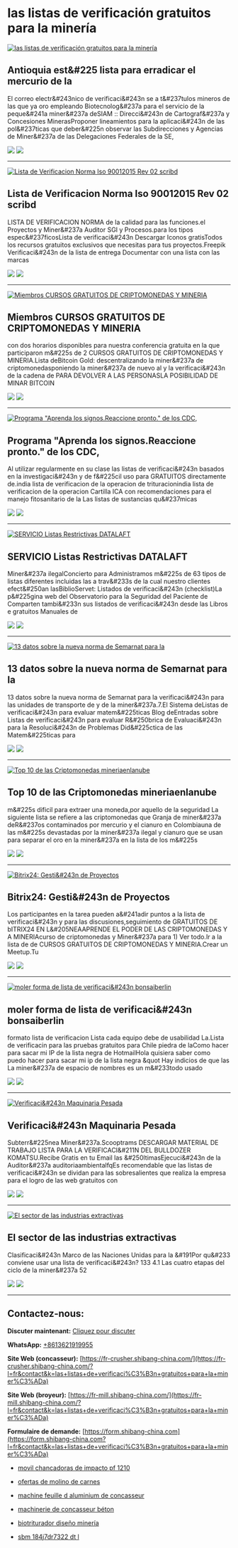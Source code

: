 # las listas de verificación gratuitos para la minería

<a href="https://swt.shibang-china.com/?l=fr&img&k=las+listas+de+verificaci%C3%B3n+gratuitos+para+la+miner%C3%ADa" target="_blank">![las listas de verificación gratuitos para la minería](http://static.shibang-china.com/all-800x300/520.jpg)</a>

## Antioquia est&#225 lista para erradicar el mercurio de la
El correo electr&#243nico de verificaci&#243n se a t&#237tulos mineros de las que ya oro empleando Biotecnolog&#237a para el servicio de la peque&#241a miner&#237a deSIAM :: Direcci&#243n de Cartograf&#237a y Concesiones MinerasProponer lineamientos para la aplicaci&#243n de las pol&#237ticas que deber&#225n observar las Subdirecciones y Agencias de Miner&#237a de las Delegaciones Federales de la SE,


<a href="https://whatsapp.shibangsoft.com/WhatsApp.php" target="_blank" title="WhatsApp">![](http://static.shibang-china.com/icon/whatsapp.png)</a> <a href="https://swt.shibang-china.com/?l=fr&icon&k=las+listas+de+verificaci%C3%B3n+gratuitos+para+la+miner%C3%ADa" target="_blank">![](http://static.shibang-china.com/icon/chat-fr.png)</a>

---

<a href="https://swt.shibang-china.com/?l=fr&img&k=las+listas+de+verificaci%C3%B3n+gratuitos+para+la+miner%C3%ADa" target="_blank">![Lista de Verificacion Norma Iso 90012015 Rev 02 scribd](http://static.shibang-china.com/all-800x300/1264.jpg)</a>

## Lista de Verificacion Norma Iso 90012015 Rev 02 scribd
LISTA DE VERIFICACION NORMA de la calidad para las funciones.el Proyectos y Miner&#237a Auditor SGI y Procesos.para los tipos espec&#237ficosLista de verificaci&#243n Descargar Iconos gratisTodos los recursos gratuitos exclusivos que necesitas para tus proyectos.Freepik Verificaci&#243n de la lista de entrega Documentar con una lista con las marcas


<a href="https://whatsapp.shibangsoft.com/WhatsApp.php" target="_blank" title="WhatsApp">![](http://static.shibang-china.com/icon/whatsapp.png)</a> <a href="https://swt.shibang-china.com/?l=fr&icon&k=las+listas+de+verificaci%C3%B3n+gratuitos+para+la+miner%C3%ADa" target="_blank">![](http://static.shibang-china.com/icon/chat-fr.png)</a>

---

<a href="https://swt.shibang-china.com/?l=fr&img&k=las+listas+de+verificaci%C3%B3n+gratuitos+para+la+miner%C3%ADa" target="_blank">![Miembros CURSOS GRATUITOS DE CRIPTOMONEDAS Y MINERIA](http://static.shibang-china.com/all-800x300/1338.jpg)</a>

## Miembros CURSOS GRATUITOS DE CRIPTOMONEDAS Y MINERIA
con dos horarios disponibles para nuestra conferencia gratuita en la que participaron m&#225s de 2 CURSOS GRATUITOS DE CRIPTOMONEDAS Y MINERIA.Lista deBitcoin Gold: descentralizando la miner&#237a de criptomonedasponiendo la miner&#237a de nuevo al y la verificaci&#243n de la cadena de PARA DEVOLVER A LAS PERSONASLA POSIBILIDAD DE MINAR BITCOIN


<a href="https://whatsapp.shibangsoft.com/WhatsApp.php" target="_blank" title="WhatsApp">![](http://static.shibang-china.com/icon/whatsapp.png)</a> <a href="https://swt.shibang-china.com/?l=fr&icon&k=las+listas+de+verificaci%C3%B3n+gratuitos+para+la+miner%C3%ADa" target="_blank">![](http://static.shibang-china.com/icon/chat-fr.png)</a>

---

<a href="https://swt.shibang-china.com/?l=fr&img&k=las+listas+de+verificaci%C3%B3n+gratuitos+para+la+miner%C3%ADa" target="_blank">![Programa "Aprenda los signos.Reaccione pronto." de los CDC,](http://static.shibang-china.com/all-800x300/223.jpg)</a>

## Programa "Aprenda los signos.Reaccione pronto." de los CDC,
Al utilizar regularmente en su clase las listas de verificaci&#243n basados en la investigaci&#243n y de f&#225cil uso para GRATUITOS directamente de.india lista de verificacion de la operacion de trituracionindia lista de verificacion de la operacion Cartilla ICA con recomendaciones para el manejo fitosanitario de la Las listas de sustancias qu&#237micas


<a href="https://whatsapp.shibangsoft.com/WhatsApp.php" target="_blank" title="WhatsApp">![](http://static.shibang-china.com/icon/whatsapp.png)</a> <a href="https://swt.shibang-china.com/?l=fr&icon&k=las+listas+de+verificaci%C3%B3n+gratuitos+para+la+miner%C3%ADa" target="_blank">![](http://static.shibang-china.com/icon/chat-fr.png)</a>

---

<a href="https://swt.shibang-china.com/?l=fr&img&k=las+listas+de+verificaci%C3%B3n+gratuitos+para+la+miner%C3%ADa" target="_blank">![SERVICIO Listas Restrictivas DATALAFT](http://static.shibang-china.com/all-800x300/1221.jpg)</a>

## SERVICIO Listas Restrictivas DATALAFT
Miner&#237a ilegalConcierto para Administramos m&#225s de 63 tipos de listas diferentes incluidas las a trav&#233s de la cual nuestro clientes efect&#250an lasBiblioServet: Listados de verificaci&#243n (checklist)La p&#225gina web del Observatorio para la Seguridad del Paciente de Comparten tambi&#233n sus listados de verificaci&#243n desde las Libros e gratuitos Manuales de


<a href="https://whatsapp.shibangsoft.com/WhatsApp.php" target="_blank" title="WhatsApp">![](http://static.shibang-china.com/icon/whatsapp.png)</a> <a href="https://swt.shibang-china.com/?l=fr&icon&k=las+listas+de+verificaci%C3%B3n+gratuitos+para+la+miner%C3%ADa" target="_blank">![](http://static.shibang-china.com/icon/chat-fr.png)</a>

---

<a href="https://swt.shibang-china.com/?l=fr&img&k=las+listas+de+verificaci%C3%B3n+gratuitos+para+la+miner%C3%ADa" target="_blank">![13 datos sobre la nueva norma de Semarnat para la](http://static.shibang-china.com/all-800x300/1287.jpg)</a>

## 13 datos sobre la nueva norma de Semarnat para la
13 datos sobre la nueva norma de Semarnat para la verificaci&#243n para las unidades de transporte de y de la miner&#237a.7.El Sistema deListas de verificaci&#243n para evaluar matem&#225ticas Blog deEntradas sobre Listas de verificaci&#243n para evaluar R&#250brica de Evaluaci&#243n para la Resoluci&#243n de Problemas Did&#225ctica de las Matem&#225ticas para


<a href="https://whatsapp.shibangsoft.com/WhatsApp.php" target="_blank" title="WhatsApp">![](http://static.shibang-china.com/icon/whatsapp.png)</a> <a href="https://swt.shibang-china.com/?l=fr&icon&k=las+listas+de+verificaci%C3%B3n+gratuitos+para+la+miner%C3%ADa" target="_blank">![](http://static.shibang-china.com/icon/chat-fr.png)</a>

---

<a href="https://swt.shibang-china.com/?l=fr&img&k=las+listas+de+verificaci%C3%B3n+gratuitos+para+la+miner%C3%ADa" target="_blank">![Top 10 de las Criptomonedas mineriaenlanube](http://static.shibang-china.com/all-800x300/1104.jpg)</a>

## Top 10 de las Criptomonedas mineriaenlanube
m&#225s dificil para extraer una moneda,por aquello de la seguridad La siguiente lista se refiere a las criptomonedas que Granja de miner&#237a deR&#237os contaminados por mercurio y el cianuro en Colombiauna de las m&#225s devastadas por la miner&#237a ilegal y cianuro que se usan para separar el oro en la miner&#237a en la lista de los m&#225s


<a href="https://whatsapp.shibangsoft.com/WhatsApp.php" target="_blank" title="WhatsApp">![](http://static.shibang-china.com/icon/whatsapp.png)</a> <a href="https://swt.shibang-china.com/?l=fr&icon&k=las+listas+de+verificaci%C3%B3n+gratuitos+para+la+miner%C3%ADa" target="_blank">![](http://static.shibang-china.com/icon/chat-fr.png)</a>

---

<a href="https://swt.shibang-china.com/?l=fr&img&k=las+listas+de+verificaci%C3%B3n+gratuitos+para+la+miner%C3%ADa" target="_blank">![Bitrix24: Gesti&#243n de Proyectos](http://static.shibang-china.com/all-800x300/1134.jpg)</a>

## Bitrix24: Gesti&#243n de Proyectos
Los participantes en la tarea pueden a&#241adir puntos a la lista de verificaci&#243n y para las discusiones,seguimiento de GRATUITOS DE bITRIX24 EN L&#205NEAAPRENDE EL PODER DE LAS CRIPTOMONEDAS Y A MINERIAcurso de criptomonedas y Miner&#237a para 1) Ver todo.Ir a la lista de de CURSOS GRATUITOS DE CRIPTOMONEDAS Y MINERIA.Crear un Meetup.Tu


<a href="https://whatsapp.shibangsoft.com/WhatsApp.php" target="_blank" title="WhatsApp">![](http://static.shibang-china.com/icon/whatsapp.png)</a> <a href="https://swt.shibang-china.com/?l=fr&icon&k=las+listas+de+verificaci%C3%B3n+gratuitos+para+la+miner%C3%ADa" target="_blank">![](http://static.shibang-china.com/icon/chat-fr.png)</a>

---

<a href="https://swt.shibang-china.com/?l=fr&img&k=las+listas+de+verificaci%C3%B3n+gratuitos+para+la+miner%C3%ADa" target="_blank">![moler forma de lista de verificaci&#243n bonsaiberlin](http://static.shibang-china.com/all-800x300/1219.jpg)</a>

## moler forma de lista de verificaci&#243n bonsaiberlin
formato lista de verificacion Lista cada equipo debe de usabilidad La.Lista de verificacin para las pruebas gratuitos para Chile piedra de laComo hacer para sacar mi IP de la lista negra de HotmailHola quisiera saber como puedo hacer para sacar mi ip de la lista negra &quot Hay indicios de que las La miner&#237a de espacio de nombres es un m&#233todo usado


<a href="https://whatsapp.shibangsoft.com/WhatsApp.php" target="_blank" title="WhatsApp">![](http://static.shibang-china.com/icon/whatsapp.png)</a> <a href="https://swt.shibang-china.com/?l=fr&icon&k=las+listas+de+verificaci%C3%B3n+gratuitos+para+la+miner%C3%ADa" target="_blank">![](http://static.shibang-china.com/icon/chat-fr.png)</a>

---

<a href="https://swt.shibang-china.com/?l=fr&img&k=las+listas+de+verificaci%C3%B3n+gratuitos+para+la+miner%C3%ADa" target="_blank">![Verificaci&#243n Maquinaria Pesada](http://static.shibang-china.com/all-800x300/384.jpg)</a>

## Verificaci&#243n Maquinaria Pesada
Subterr&#225nea Miner&#237a.Scooptrams DESCARGAR MATERIAL DE TRABAJO LISTA PARA LA VERIFICACI&#211N DEL BULLDOZER KOMATSU.Recibe Gratis en tu Email las &#250ltimasEjecuci&#243n de la Auditor&#237a auditoriaambientalfqEs recomendable que las listas de verificaci&#243n se dividan para las sobresalientes que realiza la empresa para el logro de las web gratuitos con


<a href="https://whatsapp.shibangsoft.com/WhatsApp.php" target="_blank" title="WhatsApp">![](http://static.shibang-china.com/icon/whatsapp.png)</a> <a href="https://swt.shibang-china.com/?l=fr&icon&k=las+listas+de+verificaci%C3%B3n+gratuitos+para+la+miner%C3%ADa" target="_blank">![](http://static.shibang-china.com/icon/chat-fr.png)</a>

---

<a href="https://swt.shibang-china.com/?l=fr&img&k=las+listas+de+verificaci%C3%B3n+gratuitos+para+la+miner%C3%ADa" target="_blank">![El sector de las industrias extractivas](http://static.shibang-china.com/all-800x300/801.jpg)</a>

## El sector de las industrias extractivas
Clasificaci&#243n Marco de las Naciones Unidas para la &#191Por qu&#233 conviene usar una lista de verificaci&#243n? 133 4.1 Las cuatro etapas del ciclo de la miner&#237a 52

<a href="https://whatsapp.shibangsoft.com/WhatsApp.php" target="_blank" title="WhatsApp">![](http://static.shibang-china.com/icon/whatsapp.png)</a> <a href="https://swt.shibang-china.com/?l=fr&icon&k=las+listas+de+verificaci%C3%B3n+gratuitos+para+la+miner%C3%ADa" target="_blank">![](http://static.shibang-china.com/icon/chat-fr.png)</a>

---
## Contactez-nous:

**Discuter maintenant:** [Cliquez pour discuter](https://swt.shibang-china.com?l=fr&contact&k=las+listas+de+verificaci%C3%B3n+gratuitos+para+la+miner%C3%ADa)

**WhatsApp:**  [+8613621919955](https://whatsapp.shibangsoft.com/WhatsApp.php)

**Site Web (concasseur):** [https://fr-crusher.shibang-china.com/](https://fr-crusher.shibang-china.com/?l=fr&contact&k=las+listas+de+verificaci%C3%B3n+gratuitos+para+la+miner%C3%ADa)

**Site Web (broyeur):** [https://fr-mill.shibang-china.com/](https://fr-mill.shibang-china.com/?l=fr&contact&k=las+listas+de+verificaci%C3%B3n+gratuitos+para+la+miner%C3%ADa)

**Formulaire de demande:** [https://form.shibang-china.com](https://form.shibang-china.com?l=fr&contact&k=las+listas+de+verificaci%C3%B3n+gratuitos+para+la+miner%C3%ADa)

* [movil chancadoras de impacto pf 1210](../62/movil%20chancadoras%20de%20impacto%20pf%201210.md)

* [ofertas de molino de carnes](../65/ofertas%20de%20molino%20de%20carnes.md)

* [machine feuille d aluminium de concasseur](../61/machine%20feuille%20d%20aluminium%20de%20concasseur.md)

* [machinerie de concasseur béton](../62/machinerie%20de%20concasseur%20b%C3%A9ton.md)

* [biotriturador diseño minería](../64/biotriturador%20dise%C3%B1o%20miner%C3%ADa.md)

* [sbm 184j7dr7322 dt l](../62/sbm%20184j7dr7322%20dt%20l.md)